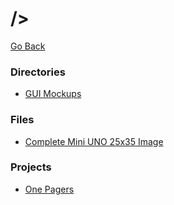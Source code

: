 # />
[Go Back](https://galaxtone.github.io/virtualize/terminal/back/)

### Directories
* [GUI Mockups](https://galaxtone.github.io/gui/)

### Files
* [Complete Mini UNO 25x35 Image](https://galaxtone.github.io/complete_uno.png)

### Projects
* [One Pagers](https://galaxtone.github.io/onepage)
